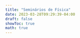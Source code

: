 ```yaml
---
title: "Seminários de Física"
date: 2023-03-28T09:29:39-04:00
draft: false
showToc: true
math: true
---
```


